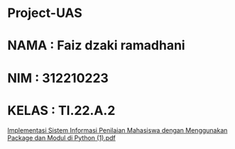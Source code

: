 # Project-UAS

# NAMA : Faiz dzaki ramadhani

# NIM : 312210223

# KELAS : TI.22.A.2
[Implementasi Sistem Informasi Penilaian Mahasiswa dengan Menggunakan Package dan Modul di Python (1).pdf](https://github.com/faizdzakiramadhani/Project-UAS/files/10378479/Implementasi.Sistem.Informasi.Penilaian.Mahasiswa.dengan.Menggunakan.Package.dan.Modul.di.Python.1.pdf)


